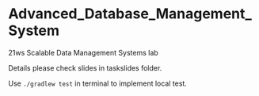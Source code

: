 # Advanced_Database_Management_System

21ws Scalable Data Management Systems lab

Details please check slides in taskslides folder.

Use `./gradlew test` in terminal to implement local test.

